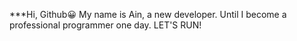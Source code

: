 ***Hi, Github😀
My name is Ain, a new developer.
Until I become a professional programmer one day.
LET'S RUN!

